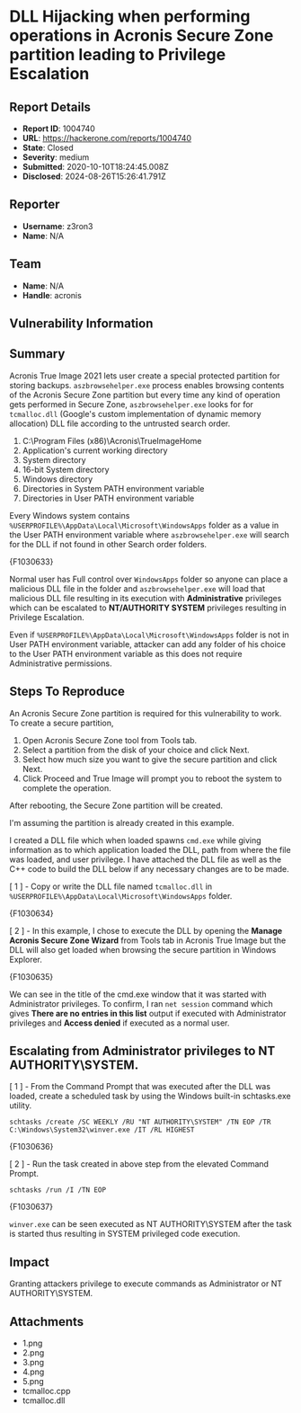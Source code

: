 # DLL Hijacking when performing operations in Acronis Secure Zone partition leading to Privilege Escalation

## Report Details
- **Report ID**: 1004740
- **URL**: https://hackerone.com/reports/1004740
- **State**: Closed
- **Severity**: medium
- **Submitted**: 2020-10-10T18:24:45.008Z
- **Disclosed**: 2024-08-26T15:26:41.791Z

## Reporter
- **Username**: z3ron3
- **Name**: N/A

## Team
- **Name**: N/A
- **Handle**: acronis

## Vulnerability Information
## Summary
Acronis True Image 2021 lets user create a special protected partition for storing backups. ```aszbrowsehelper.exe``` process enables browsing contents of the Acronis Secure Zone partition but every time any kind of operation gets performed in Secure Zone, ```aszbrowsehelper.exe``` looks for for ```tcmalloc.dll``` (Google's custom implementation of dynamic memory allocation) DLL file according to the untrusted search order.
1) C:\Program Files (x86)\Acronis\TrueImageHome
2) Application's current working directory
3) System directory
4) 16-bit System directory
5) Windows directory
6) Directories in System PATH environment variable
7) Directories in User PATH environment variable

Every Windows system contains ```%USERPROFILE%\AppData\Local\Microsoft\WindowsApps``` folder as a value in the User PATH environment variable where ```aszbrowsehelper.exe``` will search for the DLL if not found in other Search order folders.

{F1030633}

Normal user has Full control over ```WindowsApps``` folder so anyone can place a malicious DLL file in the folder and ```aszbrowsehelper.exe``` will load that malicious DLL file resulting in its execution with **Administrative** privileges which can be escalated to **NT/AUTHORITY SYSTEM** privileges resulting in Privilege Escalation.

Even if ```%USERPROFILE%\AppData\Local\Microsoft\WindowsApps``` folder is not in User PATH environment variable, attacker can add any folder of his choice to the User PATH environment variable as this does not require Administrative permissions.

## Steps To Reproduce
An Acronis Secure Zone partition is required for this vulnerability to work.
To create a secure partition,
1) Open Acronis Secure Zone tool from Tools tab.
2) Select a partition from the disk of your choice and click Next.
3) Select how much size you want to give the secure partition and click Next.
4) Click Proceed and True Image will prompt you to reboot the system to complete the operation.

After rebooting, the Secure Zone partition will be created.

I'm assuming the partition is already created in this example.

I created a DLL file which when loaded spawns ```cmd.exe``` while giving information as to which application loaded the DLL, path from where the file was loaded, and user privilege. I have attached the DLL file as well as the C++ code to build the DLL below if any necessary changes are to be made.

[ 1 ] - Copy or write the DLL file named ```tcmalloc.dll``` in ```%USERPROFILE%\AppData\Local\Microsoft\WindowsApps``` folder.

{F1030634}

[ 2 ] - In this example, I chose to execute the DLL by opening the **Manage Acronis Secure Zone Wizard** from Tools tab in Acronis True Image but the DLL will also get loaded when  browsing the secure partition in Windows Explorer.

{F1030635}

We can see in the title of the cmd.exe window that it was started with Administrator privileges. To confirm, I ran ```net session``` command which gives **There are no entries in this list** output if executed with Administrator privileges and **Access denied** if executed as a normal user.

## Escalating from Administrator privileges to NT AUTHORITY\SYSTEM.

[ 1 ] - From the Command Prompt that was executed after the DLL was loaded, create a scheduled task by using the Windows built-in schtasks.exe utility.

```schtasks /create /SC WEEKLY /RU "NT AUTHORITY\SYSTEM" /TN EOP /TR C:\Windows\System32\winver.exe /IT /RL HIGHEST```

{F1030636}

[ 2 ] - Run the task created in above step from the elevated Command Prompt.

```schtasks /run /I /TN EOP```

{F1030637}

```winver.exe``` can be seen executed as NT AUTHORITY\SYSTEM after the task is started thus resulting in SYSTEM privileged code execution.

## Impact

Granting attackers privilege to execute commands as Administrator or NT AUTHORITY\SYSTEM.

## Attachments
- 1.png
- 2.png
- 3.png
- 4.png
- 5.png
- tcmalloc.cpp
- tcmalloc.dll
